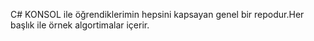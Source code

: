 C# KONSOL ile öğrendiklerimin hepsini kapsayan genel bir repodur.Her başlık ile örnek algortimalar içerir.
